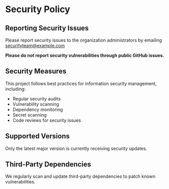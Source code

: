 # Security Policy

## Reporting Security Issues

Please report security issues to the organization administrators by emailing [securityteam@example.com](mailto:securityteam@example.com)

**Please do not report security vulnerabilities through public GitHub issues.**

## Security Measures

This project follows best practices for information security management, including:

- Regular security audits
- Vulnerability scanning
- Dependency monitoring
- Secret scanning
- Code reviews for security issues

## Supported Versions

Only the latest major version is currently receiving security updates.

## Third-Party Dependencies

We regularly scan and update third-party dependencies to patch known vulnerabilities.
